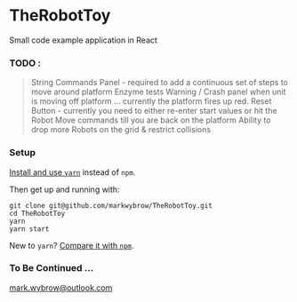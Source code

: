 # TheRobotToy

Small code example application in React

### TODO :

> String Commands Panel - required to add a continuous set of steps to move around platform
> Enzyme tests
> Warning / Crash panel when unit is moving off platform ... currently the platform fires up red.
> Reset Button - currently you need to either re-enter start values or hit the Robot Move commands till you are back on the platform
> Ability to drop more Robots on the grid & restrict collisions

### Setup

[Install and use `yarn`](https://yarnpkg.com/en/docs/install) instead of `npm`.

Then get up and running with:

```
git clone git@github.com/markwybrow/TheRobotToy.git
cd TheRobotToy
yarn
yarn start
```

New to `yarn`? [Compare it with `npm`](https://yarnpkg.com/en/docs/migrating-from-npm#toc-cli-commands-comparison).

### To Be Continued ...

mark.wybrow@outlook.com
